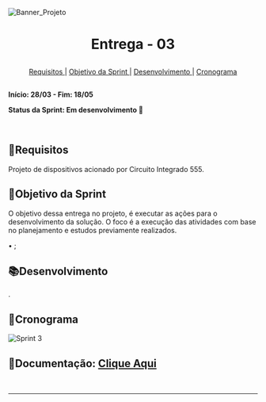 
![Banner_Projeto](https://github.com/user-attachments/assets/6f7508a2-d937-4b8c-9b76-6812abb6fed2)



<h1 align="center"> Entrega - 03</h1>

##

<p align="center">
  <a href="#requisito">Requisitos </a> 
  |
  <a href="#objetivo">Objetivo da Sprint </a>
  |
  <a href="#desenvolvimento">Desenvolvimento </a>
  |
  <a href="#cronograma">Cronograma </a>
  
</p>

##

**Início: 28/03  - Fim: 18/05**

**Status da Sprint: Em desenvolvimento 🚧**
<br>


</br>


<span id="requisito">
  
 ## 📜Requisitos

 Projeto de dispositivos acionado por Circuito Integrado 555.

<span id="objetivo">
  
## 📌Objetivo da Sprint
O objetivo dessa entrega no projeto, é executar as ações para o desenvolvimento da solução. O foco é a execução das atividades com base no planejamento e estudos previamente realizados.<br>

•	;<br>



<span id="desenvolvimento">
  
## 📚Desenvolvimento

.

<span id="cronograma">

## 📅Cronograma

![Sprint 3](https://github.com/user-attachments/assets/bb1fc8fc-ced9-4430-8e69-7f7a9c4dd690)

> 

## 📝Documentação:  [Clique Aqui](https://github.com/MavPro-tech/Sensor_2025-01/tree/main/documents/sprints/sprint03)

<br>

  
  ---
  
</div>
